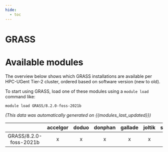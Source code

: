 ```yaml
---
hide:
  - toc
---
```


GRASS
=====

# Available modules


The overview below shows which GRASS installations are available per HPC-UGent Tier-2 cluster, ordered based on software version (new to old).

To start using GRASS, load one of these modules using a `module load` command like:

```shell
module load GRASS/8.2.0-foss-2021b
```

*(This data was automatically generated on {{modules_last_updated}})*  

| |accelgor|doduo|donphan|gallade|joltik|shinx|skitty|
| :---: | :---: | :---: | :---: | :---: | :---: | :---: | :---: |
|GRASS/8.2.0-foss-2021b|x|x|x|x|x|-|x|
